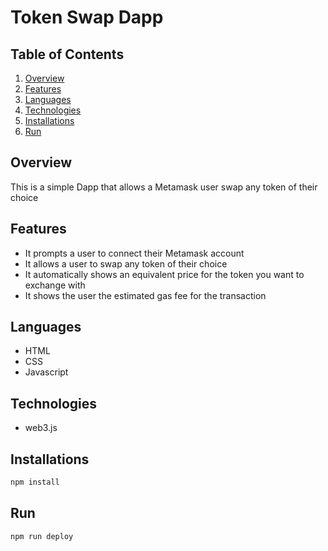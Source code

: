 # Token Swap Dapp

## Table of Contents
1. [Overview](#overview)
2. [Features](#features)
3. [Languages](#languages)
4. [Technologies](#technologies)
5. [Installations](#installations)
6. [Run](#run)


## Overview
This is a simple Dapp that allows a Metamask user swap any token of their choice

## Features
* It prompts a user to connect their Metamask account
* It allows a user to swap any token of their choice
* It automatically shows an equivalent price for the token you want to exchange with
* It shows the user the estimated gas fee for the transaction

## Languages
* HTML
* CSS
* Javascript

## Technologies
* web3.js

## Installations
```bash
npm install
```

## Run
```bash
npm run deploy
```